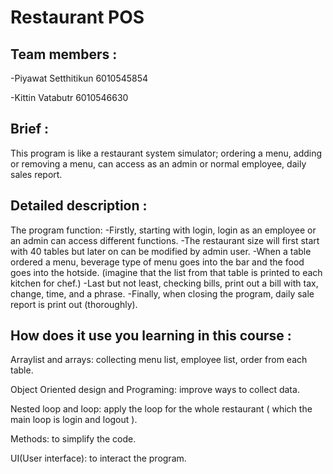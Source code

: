 # Restaurant POS

## Team members :
-Piyawat  Setthitikun	6010545854

-Kittin   Vatabutr    6010546630

## Brief :
This program is like a restaurant system simulator; ordering a menu, adding or removing a menu, 
can access as an admin or normal employee, daily sales report.

## Detailed description :
The program function:
-Firstly, starting with login, login as an employee or an admin can access different functions.
-The restaurant size will first start with 40 tables but later on can be modified by admin user.
-When a table ordered a menu, beverage type of menu goes into the bar and the food goes into the hotside.
 (imagine that the list from that table is printed to each kitchen for chef.)
 -Last but not least, checking bills, print out a bill with tax, change, time, and a phrase.
 -Finally, when closing the program, daily sale report is print out (thoroughly).

## How does it use you learning in this course :
Arraylist and arrays: collecting menu list, employee list, order from each table.

Object Oriented design and Programing: improve ways to collect data.

Nested loop and loop: apply the loop for the whole restaurant ( which the main loop is login and logout ).

Methods: to simplify the code.

UI(User interface): to interact the program.

